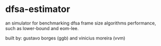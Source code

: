 # dfsa-estimator

an simulator for benchmarking dfsa frame size algorithms performance, such as lower-bound and eom-lee.

built by: gustavo borges (ggb) and vinicius moreira (vvm)
